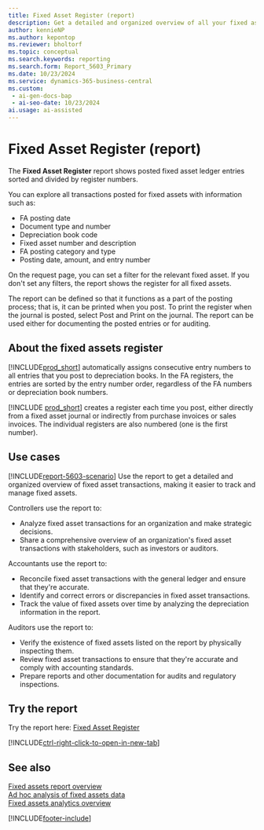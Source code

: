 ```yaml
---
title: Fixed Asset Register (report)
description: Get a detailed and organized overview of all your fixed asset transactions.
author: kennieNP
ms.author: kepontop
ms.reviewer: bholtorf
ms.topic: conceptual
ms.search.keywords: reporting
ms.search.form: Report_5603_Primary
ms.date: 10/23/2024
ms.service: dynamics-365-business-central
ms.custom:
 - ai-gen-docs-bap
 - ai-seo-date: 10/23/2024
ai.usage: ai-assisted
---
```


# Fixed Asset Register (report)

The **Fixed Asset Register** report shows posted fixed asset ledger entries sorted and divided by register numbers.

You can explore all transactions posted for fixed assets with information such as:

* FA posting date
* Document type and number
* Depreciation book code
* Fixed asset number and description
* FA posting category and type
* Posting date, amount, and entry number

On the request page, you can set a filter for the relevant fixed asset. If you don't set any filters, the report shows the register for all fixed assets.

The report can be defined so that it functions as a part of the posting process; that is, it can be printed when you post. To print the register when the journal is posted, select Post and Print on the journal. The report can be used either for documenting the posted entries or for auditing.

## About the fixed assets register

[!INCLUDE[prod_short](../includes/prod_short.md)] automatically assigns consecutive entry numbers to all entries that you post to depreciation books. In the FA registers, the entries are sorted by the entry number order, regardless of the FA numbers or depreciation book numbers.

[!INCLUDE [prod_short](../includes/prod_short.md)] creates a register each time you post, either directly from a fixed asset journal or indirectly from purchase invoices or sales invoices. The individual registers are also numbered (one is the first number).

## Use cases

<!-- 

Prompt

Below is a report in an ERP system. Provide 3-4 use cases for different personas working with fixed asset management or finance for fixed assets.

Format like this:    
  
As a <persona>, use the report to    
* use case 1  
* use case 2    

Do not capitalize the persona names. 

Do not start lines with "Use the data to"

## Report name
Fixed Asset Register

## Report description
The Fixed Asset Register report is a comprehensive and structured document that serves as the central repository of all fixed asset transactions done by an organization.

### What the report does
The *Fixed Asset Register* report shows posted fixed asset ledger entries that are sorted and divided by register number. 
You can see all the transactions posted for fixed assets with information such as FA posting date, document type and number, depreciation book code, fixed asset number and description, FA posting category and type, posting date, amount, and entry number. On the request page, you can set a filter for the relevant fixed asset. If you do not set any filters, the report shows the register for all fixed assets.

### Use cases
It is used to provide a detailed and organized overview of fixed asset transactions, making it easier to track and manage fixed assets.
Use the report to provide a detailed and organized overview of fixed asset transactions, making it easier to track and manage fixed assets.

## About the Fixed Assets register
Business Central automatically assigns consecutive entry numbers to all entries that you post to depreciation books. In the FA registers, the entries are sorted in entry number order regardless of FA numbers or depreciation book numbers.
A register is created automatically with each posting, either directly from a fixed asset journal or indirectly from purchase invoices or sales invoices. The individual registers are also numbered (one is the first number).


Please include your data sources and URLs

-->

[!INCLUDE[report-5603-scenario](../includes/report-5603-scenario-include.md)] Use the report to get a detailed and organized overview of fixed asset transactions, making it easier to track and manage fixed assets.

Controllers use the report to:

* Analyze fixed asset transactions for an organization and make strategic decisions.
* Share a comprehensive overview of an organization's fixed asset transactions with stakeholders, such as investors or auditors.

Accountants use the report to:

* Reconcile fixed asset transactions with the general ledger and ensure that they're accurate.
* Identify and correct errors or discrepancies in fixed asset transactions.
* Track the value of fixed assets over time by analyzing the depreciation information in the report.

Auditors use the report to:

* Verify the existence of fixed assets listed on the report by physically inspecting them.
* Review fixed asset transactions to ensure that they're accurate and comply with accounting standards.
* Prepare reports and other documentation for audits and regulatory inspections.

## Try the report

Try the report here: [Fixed Asset Register](https://businesscentral.dynamics.com?report=5603)

[!INCLUDE[ctrl-right-click-to-open-in-new-tab](../includes/ctrl-right-click-to-open-in-new-tab.md)]

## See also

[Fixed assets report overview](../fa-reports.md)  
[Ad hoc analysis of fixed assets data](../ad-hoc-analysis-fa.md)  
[Fixed assets analytics overview](../fa-analytics-overview.md)  

[!INCLUDE[footer-include](../includes/footer-banner.md)]